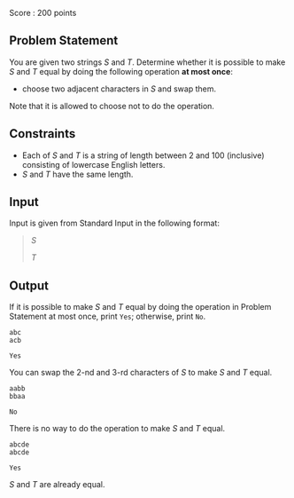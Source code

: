 Score : $200$ points

## Problem Statement

You are given two strings $S$ and $T$. Determine whether it is possible to make $S$ and $T$ equal by doing the following operation **at most once**:

- choose two adjacent characters in $S$ and swap them.

Note that it is allowed to choose not to do the operation.

## Constraints

- Each of $S$ and $T$ is a string of length between $2$ and $100$ (inclusive) consisting of lowercase English letters.
- $S$ and $T$ have the same length.

## Input

Input is given from Standard Input in the following format:

> $S$
> 
> $T$

## Output

If it is possible to make $S$ and $T$ equal by doing the operation in Problem Statement at most once, print `Yes`; otherwise, print `No`.

```input1
abc
acb
```

```output1
Yes
```

You can swap the $2$-nd and $3$-rd characters of $S$ to make $S$ and $T$ equal.

```input2
aabb
bbaa
```

```output2
No
```

There is no way to do the operation to make $S$ and $T$ equal.

```input3
abcde
abcde
```

```output3
Yes
```

$S$ and $T$ are already equal.